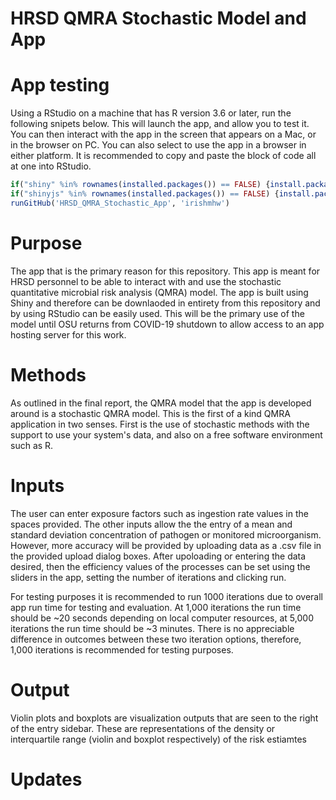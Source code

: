 # HRSD QMRA Stochastic Model and App

# App testing
Using a RStudio on a machine that has R version 3.6 or later, run the following snipets below. This will launch the app, and allow you to test it. You can then interact with the app in the screen that appears on a Mac, or in the browser on PC. You can also select to use the app in a browser in either platform. It is recommended to copy and paste the block of code all at one into RStudio. 

```r
if("shiny" %in% rownames(installed.packages()) == FALSE) {install.packages("shiny"); require(shiny)} else{require(shiny)}
if("shinyjs" %in% rownames(installed.packages()) == FALSE) {install.packages("shinyjs"); require(shinyjs)} else{require(shinyjs)}
runGitHub('HRSD_QMRA_Stochastic_App', 'irishmhw')
```

# Purpose
  The app that is the primary reason for this repository. This app is meant for HRSD personnel to be able to interact with and use the stochastic quantitative microbial risk analysis (QMRA) model. The app is built using Shiny and therefore can be downlaoded in entirety from this repository and by using RStudio can be easily used. This will be the primary use of the model until OSU returns from COVID-19 shutdown to allow access to an app hosting server for this work. 
  
# Methods
As outlined in the final report, the QMRA model that the app is developed around is a stochastic QMRA model. This is the first of a kind QMRA application in two senses. First is the use of stochastic methods with the support to use your system's data, and also on a free software environment such as R. 

# Inputs
The user can enter exposure factors such as ingestion rate values in the spaces provided. The other inputs allow the the entry of a mean and standard deviation concentration of pathogen or monitored microorganism. However, more accuracy will be provided by uploading data as a .csv file in the provided upload dialog boxes. After upoloading or entering the data desired, then the efficiency values of the processes can be set using the sliders in the app, setting the number of iterations and clicking run. 

For testing purposes it is recommended to run 1000 iterations due to overall app run time for testing and evaluation. At 1,000 iterations the run time should be ~20 seconds depending on local computer resources, at 5,000 iterations the run time should be ~3 minutes. There is no appreciable difference in outcomes between these two iteration options, therefore, 1,000 iterations is recommended for testing purposes. 

# Output
Violin plots and boxplots are visualization outputs that are seen to the right of the entry sidebar. These are representations of the density or interquartile range (violin and boxplot respectively) of the risk estiamtes


# Updates
